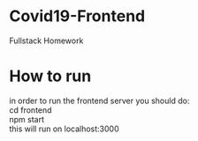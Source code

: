 # Covid19-Frontend
Fullstack Homework

# How to run
in order to run the frontend server you should do:\
cd frontend\
npm start\
this will run on localhost:3000

